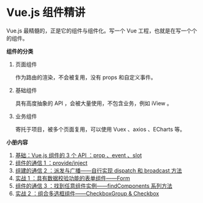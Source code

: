 # Vue.js 组件精讲

Vue.js 最精髓的，正是它的组件与组件化。写一个 Vue 工程，也就是在写一个个的组件。



**组件的分类**

1. 页面组件

   作为路由的渲染，不会被复用，没有 props 和自定义事件。

2. 基础组件

   具有高度抽象的 API ，会被大量使用，不包含业务，例如 iView 。

3. 业务组件

   寄托于项目，被多个页面复用，可以使用 Vuex 、axios 、ECharts 等。



**小册内容**

1. [基础：Vue.js 组件的 3 个 API ：prop 、event 、slot](https://github.com/negrochn/study-juejin/blob/master/vue/doc/%E5%9F%BA%E7%A1%80.md)
2. [组件的通信 1 ：provide/inject](https://github.com/negrochn/study-juejin/blob/master/vue/doc/%E7%BB%84%E4%BB%B6%E7%9A%84%E9%80%9A%E4%BF%A1%201.md)
3. [组建的通信 2 ：派发与广播——自行实现 dispatch 和 broadcast 方法](https://github.com/negrochn/study-juejin/blob/master/vue/doc/%E7%BB%84%E4%BB%B6%E7%9A%84%E9%80%9A%E4%BF%A1%202.md)
4. [实战 1 ：具有数据校验功能的表单组件——Form](https://github.com/negrochn/study-juejin/blob/master/vue/doc/%E5%AE%9E%E6%88%98%201.md)
5. [组件的通信 3 ：找到任意组件实例——findComponents 系列方法](https://github.com/negrochn/study-juejin/blob/master/vue/doc/%E7%BB%84%E4%BB%B6%E7%9A%84%E9%80%9A%E4%BF%A1%203.md)
6. [实战 2 ：组合多选框组件——CheckboxGroup & Checkbox](https://github.com/negrochn/study-juejin/blob/master/vue/doc/%E5%AE%9E%E6%88%98%202.md)

